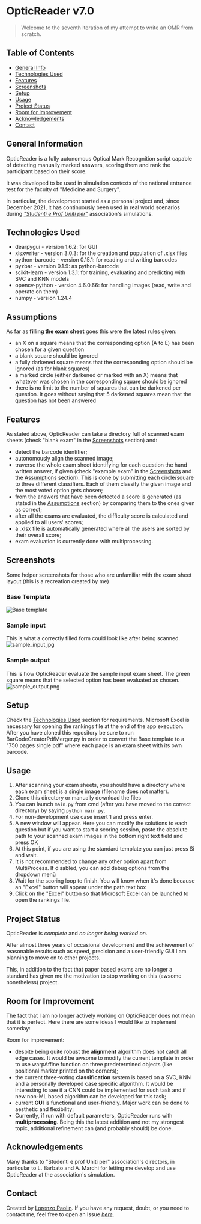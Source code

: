 # OpticReader v7.0
> Welcome to the seventh iteration of my attempt to write an OMR from scratch.

## Table of Contents
* [General Info](#general-information)
* [Technologies Used](#technologies-used)
* [Features](#features)
* [Screenshots](#screenshots)
* [Setup](#setup)
* [Usage](#usage)
* [Project Status](#project-status)
* [Room for Improvement](#room-for-improvement)
* [Acknowledgements](#acknowledgements)
* [Contact](#contact)



## General Information
OpticReader is a fully autonomous Optical Mark Recognition script capable of detecting manually marked answers, scoring them and rank the 
participant based on their score. 

It was developed to be used in simulation contexts of the national entrance test for the faculty of 
"Medicine and Surgery". 

In particular, the development started as a personal project and, since December 2021, it has continuously been
used in real world scenarios during  [_"Studenti e Prof Uniti per"_](https://studentieprofunitiper.it/) association's 
simulations.


## Technologies Used
- dearpygui - version 1.6.2: for GUI
- xlsxwriter - version 3.0.3: for the creation and population of .xlsx files
- python-barcode - version 0.15.1: for reading and writing barcodes
- pyzbar - version 0.1.9: as python-barcode
- scikit-learn - version 1.3.1: for training, evaluating and predicting with SVC and KNN models 
- opencv-python - version 4.6.0.66: for handling images (read, write and operate on them)
- numpy - version 1.24.4

## Assumptions
As far as **filling the exam sheet** goes this were the latest rules given:
- an X on a square means that the corresponding option (A to E) has been chosen for a given question
- a blank square should be ignored
- a fully darkened square means that the corresponding option should be ignored (as for blank squares)
- a marked circle (either darkened or marked with an X) means that whatever was chosen in the corresponding square should be ignored
- there is no limit to the number of squares that can be darkened per question. It goes without saying that 5 darkened squares mean that the question has not been answered


## Features
As stated above, OpticReader can take a directory full of scanned exam sheets (check "blank exam" in the 
[Screenshots](#screenshots) section) and:
- detect the barcode identifier;
- autonomously align the scanned image;
- traverse the whole exam sheet identifying for each question the hand written answer, if given (check "example exam" in the 
[Screenshots](#screenshots) and the [Assumptions](#Assumptions) section). This is done by submitting each circle/square to three different classifiers. Each of them classify the given image and the most voted option gets chosen;
- from the answers that have been detected a score is generated (as stated in the [Assumptions](#Assumptions) section) by comparing them to the ones given as correct;
- after all the exams are evaluated, the difficulty score is calculated and applied to all users' scores;
- a .xlsx file is automatically generated where all the users are sorted by their overall score;
- exam evaluation is currently done with multiprocessing.

## Screenshots
Some helper screenshots for those who are unfamiliar with the exam sheet layout (this is a recreation created by me)
### Base Template
![Base template](screenshots/reduced_res_50QUES.png)
### Sample input
This is what a correctly filled form could look like after being scanned. 
![sample_input.jpg](screenshots/sample_input.jpg) 
### Sample output
This is how OpticReader evaluate the sample input exam sheet. The green square means that the selected option has been evaluated as chosen.    
![sample_output.png](screenshots/sample_output.png)

## Setup
Check the [Technologies Used](#technologies-used) section for requirements. Microsoft Excel is necessary for opening the rankings file at the end of the app execution.
After you have cloned this repository be sure to run BarCodeCreatorPdfMerger.py in order to convert the Base template to a "750 pages single pdf" where each page is an exam sheet with its own barcode.


## Usage
1. After scanning your exam sheets, you should have a directory where each exam sheet is a single image (filename does not matter). 
2. Clone this directory or manually download the files
3. You can launch `main.py` from cmd (after you have moved to the correct directory) by saying `python main.py`. 
4. For non-development use case insert 1 and press enter.
5. A new window will appear. Here you can modify the solutions to each question but if you want to start a scoring session, paste the absolute path to your scanned exam images in the bottom right text field and press OK
6. At this point, if you are using the standard template you can just press Si and wait. 
7. It is not recommended to change any other option apart from MultiProcess. If disabled, you can add debug options from the dropdown menù
8. Wait for the scoring loop to finish. You will know when it's done because an "Excel" button will appear under the path text box
9. Click on the "Excel" button so that Microsoft Excel can be launched to open the rankings file.


## Project Status
OpticReader is _complete_ and _no longer being worked on_. 

After almost three years of occasional development and the 
achievement of reasonable results such as speed, precision and a user-friendly GUI I am planning to move on to other projects.

This, in addition to the fact that paper based exams are no longer a standard has given me the motivation to stop working on this (awsome nonetheless) project.

## Room for Improvement
The fact that I am no longer actively working on OpticReader does not mean that it is perfect. Here there are some ideas I would like to implement someday:

Room for improvement:
- despite being quite robust the **alignment** algorithm does not catch all edge cases. It would be awsome to modify the current template in order to use warpAffine function on three predetermined objects (like positional marker printed on the corners);
- the current three-voting **classification** system is based on a SVC, KNN and a personally developed case specific algorithm. It would be interesting to see if a CNN could be implemented for such task and if new non-ML based algorithm can be developed for this task;
- current **GUI** is functional and user-friendly. Major work can be done to aesthetic and flexibility;
- Currently, if run with default parameters, OpticReader runs with **multiprocessing**. Being this the latest addition and not my strongest topic, additional refinement can (and probably should) be done. 



## Acknowledgements
Many thanks to "Studenti e prof Uniti per" association's directors, in particular to L. Barbato and A. Marchi for letting me develop and use OpticReader at the association's simulation.


## Contact
Created by [Lorenzo Paolin](https://github.com/lorenzopol). If you have any request, doubt, or you need to contact me, feel free to open an Issue [*here*](https://github.com/lorenzopol/OpticReader-v7.0). 

